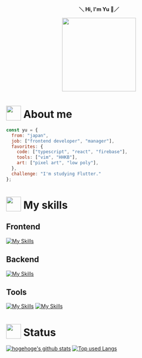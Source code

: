 <div align="center">
  <p>
    <strong>＼ Hi, I'm Yu 🚀／</strong>
  </p>
  <image width="200" src="https://user-images.githubusercontent.com/16290220/220354949-cb9535a6-48f0-4395-9938-fb60a57ef1a1.gif" />
</div>

# <img src="https://user-images.githubusercontent.com/16290220/216816339-2f0805ea-2880-48d8-bb60-dc68285319fe.gif" width="40" style="vertical-align: bottom;" /> About me

```javascript
const yu = {
  from: "japan",
  job: ["frontend developer", "manager"],
  favorites: {
    code: ["typescript", "react", "firebase"],
    tools: ["vim", "HHKB"],
    art: ["pixel art", "low poly"],
  },
  challenge: "I'm studying Flutter."
};
```

# <img src="https://user-images.githubusercontent.com/16290220/216816264-5da31030-29d1-4753-a966-76d1133b03f8.gif" width="40" style="vertical-align: bottom;" /> My skills

## Frontend
[![My Skills](https://skillicons.dev/icons?theme=light&i=html,css,js,ts,jquery,react,nextjs,vue,nuxtjs,threejs,tailwind,vite,webpack,gulp,flutter)](https://skillicons.dev)

## Backend
[![My Skills](https://skillicons.dev/icons?theme=light&i=nodejs,php,java,firebase,gcp,graphql,apollo,docker)](https://skillicons.dev)

## Tools
[![My Skills](https://skillicons.dev/icons?theme=light&i=vscode,vim,neovim)](https://skillicons.dev)
[![My Skills](https://skillicons.dev/icons?theme=light&i=xd,photoshop,pr,figma,blender,unity)](https://skillicons.dev)

# <img src="https://user-images.githubusercontent.com/16290220/216816267-f562f480-8cb0-4763-9c88-3d7088f23e37.gif" width="40" style="vertical-align: bottom;" /> Status

[![hogehoge's github stats](https://github-readme-stats.vercel.app/api?username=Yuki-Sakaguchi&theme=Gradient&hide=contribs&count_private=true&show_icons=true&hide_border=true&bg_color=45,74ebd5,ACB6E5&title_color=fff&icon_color=fff&text_color=fff)](https://github.com/Yuki-Sakaguchi/) [![Top used Langs](https://github-readme-stats.vercel.app/api/top-langs/?username=Yuki-Sakaguchi&layout=compact&theme=default&hide_border=true&bg_color=45,74ebd5,ACB6E5&title_color=fff&icon_color=fff&text_color=fff&hide=Logos,html,css,asp,objective-c,c,c++)](https://github.com/Yuki-Sakaguchi/)
